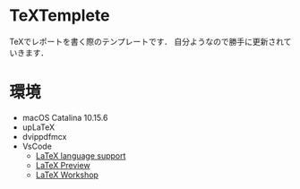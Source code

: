 # TeXTemplete
TeXでレポートを書く際のテンプレートです．
自分ようなので勝手に更新されていきます．

# 環境
- macOS Catalina 10.15.6
- upLaTeX
- dvippdfmcx
- VsCode
   - [LaTeX language support](https://marketplace.visualstudio.com/items?itemName=torn4dom4n.latex-support)
   - [LaTeX Preview](https://marketplace.visualstudio.com/items?itemName=ajshort.latex-preview)
   - [LaTeX Workshop](https://marketplace.visualstudio.com/items?itemName=James-Yu.latex-workshop)
